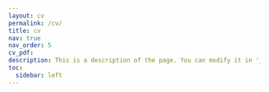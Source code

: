 ```yaml
---
layout: cv
permalink: /cv/
title: cv
nav: true
nav_order: 5
cv_pdf: 
description: This is a description of the page. You can modify it in '_pages/cv.md'. You can also change or remove the top pdf download button.
toc:
  sidebar: left
---
```

